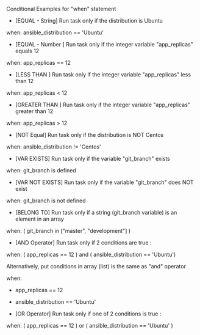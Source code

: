 Conditional Examples for "when" statement
- [EQUAL - String] Run task only if the distribution is Ubuntu

when: ansible_distribution == 'Ubuntu'



- [EQUAL - Number ] Run task only if the integer variable  "app_replicas" equals 12

when: app_replicas == 12



- [LESS THAN ] Run task only if the integer variable  "app_replicas" less than 12

when: app_replicas < 12



- [GREATER THAN ] Run task only if the integer variable  "app_replicas" greater than 12

when: app_replicas > 12



-  [NOT Equal] Run task only if the distribution is NOT Centos

when: ansible_distribution != 'Centos'



- [VAR EXISTS] Run task only if the variable "git_branch" exists

when: git_branch is defined



- [VAR NOT EXISTS] Run task only if the variable "git_branch" does NOT exist

when: git_branch is not defined



- [BELONG TO] Run task only if a string (git_branch variable) is an element in an array

when:  ( git_branch in ["master", "development"] )



- [AND Operator] Run task only if 2 conditions are true :

when: ( app_replicas == 12 ) and ( ansible_distribution == 'Ubuntu')

Alternatively, put conditions in array (list) is the same as "and" operator

when:
- app_replicas == 12
- ansible_distribution == 'Ubuntu'


- [OR Operator] Run task only if one of 2 conditions is true :

when: ( app_replicas == 12 ) or ( ansible_distribution == 'Ubuntu' )